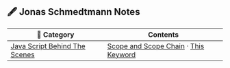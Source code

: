 ## 🖋️ Jonas Schmedtmann Notes

| 📁 Category                                          | Contents                                                                                                              |
| ---------------------------------------------------- | --------------------------------------------------------------------------------------------------------------------- |
| [Java Script Behind The Scenes](./js_behind_scenes/) | [Scope and Scope Chain](./js_behind_scenes/scope-scope-chain.md) · [This Keyword](./js_behind_scenes/this-keyword.md) |
